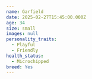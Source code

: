 ```yaml
---
name: Garfield
date: 2025-02-27T15:45:00.000Z
age: 34
size: small
images: null
personality_traits:
  - Playful
  - Friendly
health_status:
  - Microchipped
breed: Yes
---
```

